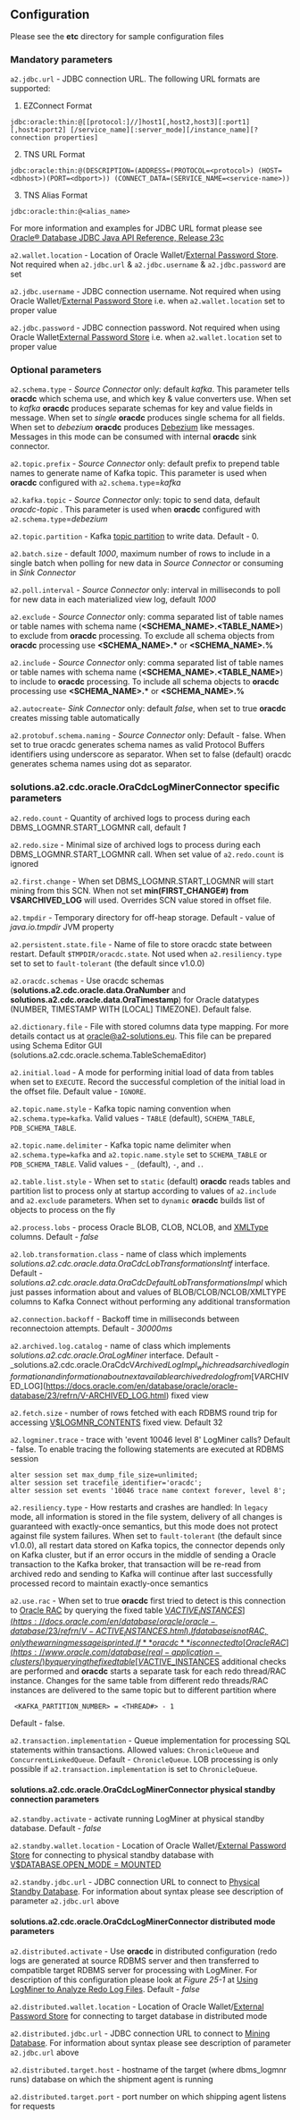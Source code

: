 ## Configuration
Please see the **etc** directory for sample configuration files
### Mandatory parameters

`a2.jdbc.url` - JDBC connection URL. The following URL formats are supported:
1. EZConnect Format

```
jdbc:oracle:thin:@[[protocol:]//]host1[,host2,host3][:port1][,host4:port2] [/service_name][:server_mode][/instance_name][?connection properties]
```

2. TNS URL Format

```
jdbc:oracle:thin:@(DESCRIPTION=(ADDRESS=(PROTOCOL=<protocol>) (HOST=<dbhost>)(PORT=<dbport>)) (CONNECT_DATA=(SERVICE_NAME=<service-name>))
```

3. TNS Alias Format

```
jdbc:oracle:thin:@<alias_name>
```
For more information and examples for JDBC URL format please see [Oracle® Database JDBC Java API Reference, Release 23c](https://docs.oracle.com/en/database/oracle/oracle-database/23/jajdb/)

`a2.wallet.location` - Location of Oracle Wallet/[External Password Store](https://docs.oracle.com/en/database/oracle/oracle-database/21/dbseg/configuring-authentication.html#GUID-2419D309-5874-4FDC-ADB7-65D5983B2053). Not required when `a2.jdbc.url` & `a2.jdbc.username` & `a2.jdbc.password` are set

`a2.jdbc.username` - JDBC connection username. Not required when using Oracle Wallet/[External Password Store](https://docs.oracle.com/en/database/oracle/oracle-database/21/dbseg/configuring-authentication.html#GUID-2419D309-5874-4FDC-ADB7-65D5983B2053) i.e. when `a2.wallet.location` set to proper value

`a2.jdbc.password` - JDBC connection password. Not required when using Oracle Wallet[External Password Store](https://docs.oracle.com/en/database/oracle/oracle-database/21/dbseg/configuring-authentication.html#GUID-2419D309-5874-4FDC-ADB7-65D5983B2053) i.e. when `a2.wallet.location` set to proper value


### Optional parameters

`a2.schema.type` - _Source Connector_ only: default _kafka_. This parameter tells **oracdc** which schema use, and which key & value converters use.
When set to _kafka_ **oracdc**  produces separate schemas for key and value fields in message.
When set to _single_ **oracdc**  produces single schema for all fields.
When set to _debezium_  **oracdc** produces [Debezium](https://debezium.io/documentation/reference/0.10/configuration/avro.html) like messages. Messages in this mode can be consumed with internal **oracdc** sink connector. 

`a2.topic.prefix` - _Source Connector_ only: default _<EMPTYSTRING>_ prefix to prepend table names to generate name of Kafka topic. This parameter is used when **oracdc** configured with `a2.schema.type`=_kafka_ 

`a2.kafka.topic` - _Source Connector_ only: topic to send data, default _oracdc-topic_ . This parameter is used when **oracdc** configured with `a2.schema.type`=_debezium_ 

`a2.topic.partition` - Kafka [topic partition](https://kafka.apache.org/documentation/#intro_concepts_and_terms) to write data. Default - 0.

`a2.batch.size` - default _1000_, maximum number of rows to include in a single batch when polling for new data in _Source Connector_ or  consuming in _Sink Connector_

`a2.poll.interval` - _Source Connector_ only: interval in milliseconds to poll for new data in each materialized view log, default _1000_

`a2.exclude` - _Source Connector_ only: comma separated list of table names or table names with schema name (**<SCHEMA_NAME>.<TABLE_NAME>**) to exclude from **oracdc** processing. To exclude all schema objects from **oracdc** processing use __<SCHEMA_NAME>.*__ or __<SCHEMA_NAME>.%__

`a2.include` - _Source Connector_ only: comma separated list of table names or table names with schema name (**<SCHEMA_NAME>.<TABLE_NAME>**) to include to **oracdc** processing. To include all schema objects to **oracdc** processing use __<SCHEMA_NAME>.*__ or __<SCHEMA_NAME>.%__

`a2.autocreate`- _Sink Connector_ only: default _false_, when set to true **oracdc** creates missing table automatically

`a2.protobuf.schema.naming` - _Source Connector_ only: Default - false. When set to true oracdc generates schema names as valid Protocol Buffers identifiers using underscore as separator. When set to false (default) oracdc generates schema names using dot as separator.

### solutions.a2.cdc.oracle.OraCdcLogMinerConnector specific parameters
`a2.redo.count` - Quantity of archived logs to process during each DBMS_LOGMNR.START_LOGMNR call, default _1_

`a2.redo.size` - Minimal size of archived logs to process during each DBMS_LOGMNR.START_LOGMNR call. When set value of `a2.redo.count` is ignored

`a2.first.change` - When set DBMS_LOGMNR.START_LOGMNR will start mining from this SCN. When not set **min(FIRST_CHANGE#) from V$ARCHIVED_LOG** will used. Overrides SCN value  stored in offset file.

`a2.tmpdir` - Temporary directory for off-heap storage. Default - value of _java.io.tmpdir_ JVM property

`a2.persistent.state.file` - Name of file to store oracdc state between restart. Default `$TMPDIR/oracdc.state`. Not used when `a2.resiliency.type` set to set to ``fault-tolerant``  (the default since v1.0.0)

`a2.oracdc.schemas` - Use oracdc schemas (**solutions.a2.cdc.oracle.data.OraNumber** and **solutions.a2.cdc.oracle.data.OraTimestamp**) for Oracle datatypes (NUMBER, TIMESTAMP WITH [LOCAL] TIMEZONE). Default false.

`a2.dictionary.file` - File with stored columns data type mapping. For more details contact us at oracle@a2-solutions.eu. This file can be prepared using Schema Editor GUI (solutions.a2.cdc.oracle.schema.TableSchemaEditor)

`a2.initial.load` - A mode for performing initial load of data from tables when set to `EXECUTE`. Record the successful completion of the initial load in the offset file. Default value - `IGNORE`. 

`a2.topic.name.style` - Kafka topic naming convention when `a2.schema.type=kafka`. Valid values - `TABLE` (default), `SCHEMA_TABLE`, `PDB_SCHEMA_TABLE`. 

`a2.topic.name.delimiter` - Kafka topic name delimiter when `a2.schema.type=kafka` and `a2.topic.name.style` set to `SCHEMA_TABLE` or `PDB_SCHEMA_TABLE`. Valid values - `_` (default), `-`, and `.`. 

`a2.table.list.style` - When set to `static` (default) **oracdc** reads tables and partition list to process only at startup according to values of `a2.include` and `a2.exclude` parameters. When set to `dynamic` **oracdc** builds list of objects to process on the fly

`a2.process.lobs` - process Oracle BLOB, CLOB, NCLOB, and [XMLType](https://docs.oracle.com/en/database/oracle/oracle-database/23/adxdb/intro-to-XML-DB.html#GUID-02592188-AC38-4D00-A2FD-9E53604065C8) columns. Default - _false_

`a2.lob.transformation.class` - name of class which implements _solutions.a2.cdc.oracle.data.OraCdcLobTransformationsIntf_ interface. Default - _solutions.a2.cdc.oracle.data.OraCdcDefaultLobTransformationsImpl_ which just passes information about and values of BLOB/CLOB/NCLOB/XMLTYPE columns to Kafka Connect without performing any additional transformation

`a2.connection.backoff` - Backoff time in milliseconds between reconnectoion attempts. Default - _30000ms_

`a2.archived.log.catalog` - name of class which implements _solutions.a2.cdc.oracle.OraLogMiner_ interface. Default - _solutions.a2.cdc.oracle.OraCdcV$ArchivedLogImpl_ which reads archived log information and information about next available archived redo log from [V$ARCHIVED_LOG](https://docs.oracle.com/en/database/oracle/oracle-database/23/refrn/V-ARCHIVED_LOG.html) fixed view

`a2.fetch.size` - number of rows fetched with each RDBMS round trip for accessing [V$LOGMNR_CONTENTS](https://docs.oracle.com/en/database/oracle/oracle-database/23/refrn/V-LOGMNR_CONTENTS.html) fixed view. Default 32

`a2.logminer.trace` - trace with 'event 10046 level 8' LogMiner calls? Default - false. To enable tracing the following statements are executed at RDBMS session

```
alter session set max_dump_file_size=unlimited;
alter session set tracefile_identifier='oracdc';
alter session set events '10046 trace name context forever, level 8';

```

`a2.resiliency.type` - How restarts and crashes are handled: In ``legacy`` mode, all information is stored in the file system, delivery of all changes is guaranteed with exactly-once semantics, but this mode does not protect against file system failures. When set to ``fault-tolerant``  (the default since v1.0.0), all restart data stored on Kafka topics, the connector depends only on Kafka cluster, but if an error occurs in the middle of sending a Oracle transaction to the Kafka broker, that transaction will be re-read from archived redo and sending to Kafka will continue after last successfully processed record to maintain exactly-once semantics

`a2.use.rac` - When set to true **oracdc** first tried to detect is this connection to [Oracle RAC](https://www.oracle.com/database/real-application-clusters/) by querying the fixed table [V$ACTIVE_INSTANCES](https://docs.oracle.com/en/database/oracle/oracle-database/23/refrn/V-ACTIVE_INSTANCES.html). If database is not RAC, only the warning message is printed. If **oracdc** is connected to [Oracle RAC](https://www.oracle.com/database/real-application-clusters/) by querying the fixed table [V$ACTIVE_INSTANCES](https://docs.oracle.com/en/database/oracle/oracle-database/23/refrn/V-ACTIVE_INSTANCES.html) additional checks are performed and **oracdc** starts a separate task for each redo thread/RAC instance. Changes for the same table from different redo threads/RAC instances are delivered to the same topic but to different partition where

```
 <KAFKA_PARTITION_NUMBER> = <THREAD#> - 1
 ```
Default - false.

`a2.transaction.implementation` - 	Queue implementation for processing SQL statements within transactions. Allowed values: ``ChronicleQueue`` and ``ConcurrentLinkedQueue``. Default - ``ChronicleQueue``. LOB processing is only possible if `a2.transaction.implementation` is set to ``ChronicleQueue``.


#### solutions.a2.cdc.oracle.OraCdcLogMinerConnector physical standby connection parameters

`a2.standby.activate` - activate running LogMiner at physical standby database. Default - _false_

`a2.standby.wallet.location` - Location of Oracle Wallet/[External Password Store](https://docs.oracle.com/en/database/oracle/oracle-database/21/dbseg/configuring-authentication.html#GUID-2419D309-5874-4FDC-ADB7-65D5983B2053) for connecting to physical standby database with [V$DATABASE.OPEN_MODE = MOUNTED](https://docs.oracle.com/en/database/oracle/oracle-database/23/refrn/V-DATABASE.html)

`a2.standby.jdbc.url` - JDBC connection URL to connect to [Physical Standby Database](https://docs.oracle.com/en/database/oracle/oracle-database/21/sbydb/introduction-to-oracle-data-guard-concepts.html#GUID-C49AC6F4-C89B-4487-BC18-428D65865B9A). For information about syntax please see description of parameter `a2.jdbc.url` above


#### solutions.a2.cdc.oracle.OraCdcLogMinerConnector distributed mode parameters

`a2.distributed.activate` - Use **oracdc** in distributed configuration (redo logs are generated at source RDBMS server and then transferred to compatible target RDBMS server for processing with LogMiner. For description of this configuration please look at _Figure 25-1_ at [Using LogMiner to Analyze Redo Log Files](https://docs.oracle.com/en/database/oracle/oracle-database/23/sutil/oracle-logminer-utility.html). Default - _false_

`a2.distributed.wallet.location` - Location of Oracle Wallet/[External Password Store](https://docs.oracle.com/en/database/oracle/oracle-database/21/dbseg/configuring-authentication.html#GUID-2419D309-5874-4FDC-ADB7-65D5983B2053) for connecting to target database in distributed mode

`a2.distributed.jdbc.url` - JDBC connection URL to connect to [Mining Database](https://docs.oracle.com/en/database/oracle/oracle-database/23/sutil/oracle-logminer-utility.html#GUID-03892F75-767E-4462-9865-9843F1502AD5). For information about syntax please see description of parameter `a2.jdbc.url` above

`a2.distributed.target.host` - hostname of the target (where dbms_logmnr runs) database on which the shipment agent is running

`a2.distributed.target.port` - port number on which shipping agent listens for requests
